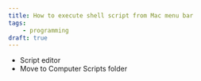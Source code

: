 ```yaml
---
title: How to execute shell script from Mac menu bar
tags:
    - programming
draft: true
---
```

- Script editor
- Move to Computer Scripts folder
